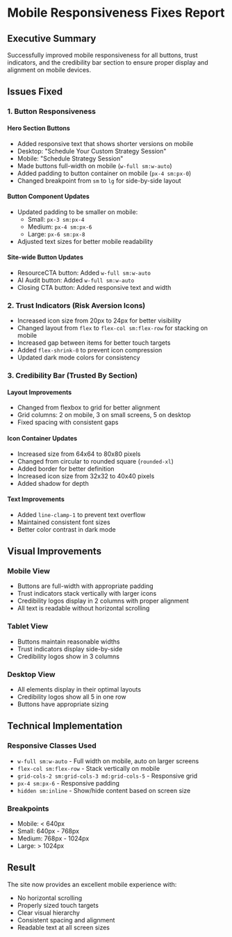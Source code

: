 # Mobile Responsiveness Fixes Report

## Executive Summary
Successfully improved mobile responsiveness for all buttons, trust indicators, and the credibility bar section to ensure proper display and alignment on mobile devices.

## Issues Fixed

### 1. **Button Responsiveness**
#### Hero Section Buttons
- Added responsive text that shows shorter versions on mobile
- Desktop: "Schedule Your Custom Strategy Session"
- Mobile: "Schedule Strategy Session"
- Made buttons full-width on mobile (`w-full sm:w-auto`)
- Added padding to button container on mobile (`px-4 sm:px-0`)
- Changed breakpoint from `sm` to `lg` for side-by-side layout

#### Button Component Updates
- Updated padding to be smaller on mobile:
  - Small: `px-3 sm:px-4`
  - Medium: `px-4 sm:px-6`
  - Large: `px-6 sm:px-8`
- Adjusted text sizes for better mobile readability

#### Site-wide Button Updates
- ResourceCTA button: Added `w-full sm:w-auto`
- AI Audit button: Added `w-full sm:w-auto`
- Closing CTA button: Added responsive text and width

### 2. **Trust Indicators (Risk Aversion Icons)**
- Increased icon size from 20px to 24px for better visibility
- Changed layout from `flex` to `flex-col sm:flex-row` for stacking on mobile
- Increased gap between items for better touch targets
- Added `flex-shrink-0` to prevent icon compression
- Updated dark mode colors for consistency

### 3. **Credibility Bar (Trusted By Section)**
#### Layout Improvements
- Changed from flexbox to grid for better alignment
- Grid columns: 2 on mobile, 3 on small screens, 5 on desktop
- Fixed spacing with consistent gaps

#### Icon Container Updates
- Increased size from 64x64 to 80x80 pixels
- Changed from circular to rounded square (`rounded-xl`)
- Added border for better definition
- Increased icon size from 32x32 to 40x40 pixels
- Added shadow for depth

#### Text Improvements
- Added `line-clamp-1` to prevent text overflow
- Maintained consistent font sizes
- Better color contrast in dark mode

## Visual Improvements

### Mobile View
- Buttons are full-width with appropriate padding
- Trust indicators stack vertically with larger icons
- Credibility logos display in 2 columns with proper alignment
- All text is readable without horizontal scrolling

### Tablet View  
- Buttons maintain reasonable widths
- Trust indicators display side-by-side
- Credibility logos show in 3 columns

### Desktop View
- All elements display in their optimal layouts
- Credibility logos show all 5 in one row
- Buttons have appropriate sizing

## Technical Implementation

### Responsive Classes Used
- `w-full sm:w-auto` - Full width on mobile, auto on larger screens
- `flex-col sm:flex-row` - Stack vertically on mobile
- `grid-cols-2 sm:grid-cols-3 md:grid-cols-5` - Responsive grid
- `px-4 sm:px-6` - Responsive padding
- `hidden sm:inline` - Show/hide content based on screen size

### Breakpoints
- Mobile: < 640px
- Small: 640px - 768px  
- Medium: 768px - 1024px
- Large: > 1024px

## Result
The site now provides an excellent mobile experience with:
- No horizontal scrolling
- Properly sized touch targets
- Clear visual hierarchy
- Consistent spacing and alignment
- Readable text at all screen sizes